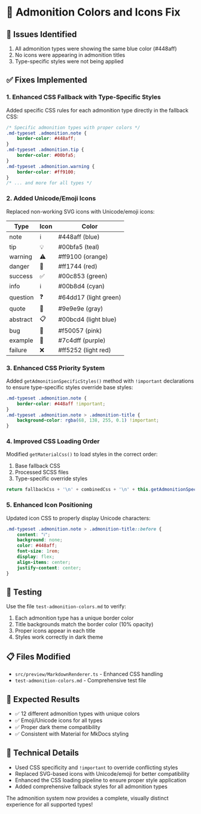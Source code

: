 # 🎨 Admonition Colors and Icons Fix

## 🐛 **Issues Identified**
1. All admonition types were showing the same blue color (#448aff)
2. No icons were appearing in admonition titles
3. Type-specific styles were not being applied

## ✅ **Fixes Implemented**

### 1. **Enhanced CSS Fallback with Type-Specific Styles**
Added specific CSS rules for each admonition type directly in the fallback CSS:

```css
/* Specific admonition types with proper colors */
.md-typeset .admonition.note {
    border-color: #448aff;
}
.md-typeset .admonition.tip {
    border-color: #00bfa5;
}
.md-typeset .admonition.warning {
    border-color: #ff9100;
}
/* ... and more for all types */
```

### 2. **Added Unicode/Emoji Icons**
Replaced non-working SVG icons with Unicode/emoji icons:

| Type | Icon | Color |
|------|------|-------|
| note | ℹ️ | #448aff (blue) |
| tip | 💡 | #00bfa5 (teal) |
| warning | ⚠️ | #ff9100 (orange) |
| danger | 🚨 | #ff1744 (red) |
| success | ✅ | #00c853 (green) |
| info | ℹ️ | #00b8d4 (cyan) |
| question | ❓ | #64dd17 (light green) |
| quote | 💬 | #9e9e9e (gray) |
| abstract | 📋 | #00bcd4 (light blue) |
| bug | 🐛 | #f50057 (pink) |
| example | 🧪 | #7c4dff (purple) |
| failure | ❌ | #ff5252 (light red) |

### 3. **Enhanced CSS Priority System**
Added `getAdmonitionSpecificStyles()` method with `!important` declarations to ensure type-specific styles override base styles:

```css
.md-typeset .admonition.note {
    border-color: #448aff !important;
}
.md-typeset .admonition.note > .admonition-title {
    background-color: rgba(68, 138, 255, 0.1) !important;
}
```

### 4. **Improved CSS Loading Order**
Modified `getMaterialCss()` to load styles in the correct order:
1. Base fallback CSS
2. Processed SCSS files
3. Type-specific override styles

```typescript
return fallbackCss + '\n' + combinedCss + '\n' + this.getAdmonitionSpecificStyles();
```

### 5. **Enhanced Icon Positioning**
Updated icon CSS to properly display Unicode characters:

```css
.md-typeset .admonition.note > .admonition-title::before {
    content: "ℹ️";
    background: none;
    color: #448aff;
    font-size: 1rem;
    display: flex;
    align-items: center;
    justify-content: center;
}
```

## 🧪 **Testing**

Use the file `test-admonition-colors.md` to verify:
1. Each admonition type has a unique border color
2. Title backgrounds match the border color (10% opacity)
3. Proper icons appear in each title
4. Styles work correctly in dark theme

## 📋 **Files Modified**
- `src/preview/MarkdownRenderer.ts` - Enhanced CSS handling
- `test-admonition-colors.md` - Comprehensive test file

## 🎯 **Expected Results**
- ✅ 12 different admonition types with unique colors
- ✅ Emoji/Unicode icons for all types
- ✅ Proper dark theme compatibility
- ✅ Consistent with Material for MkDocs styling

## 🔧 **Technical Details**
- Used CSS specificity and `!important` to override conflicting styles
- Replaced SVG-based icons with Unicode/emoji for better compatibility
- Enhanced the CSS loading pipeline to ensure proper style application
- Added comprehensive fallback styles for all admonition types

The admonition system now provides a complete, visually distinct experience for all supported types! 